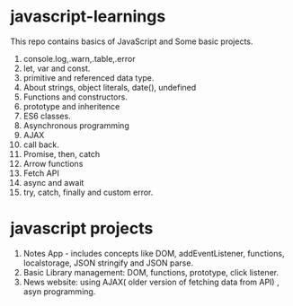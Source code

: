 # javascript-learnings
This repo contains basics of JavaScript and Some basic projects.
1. console.log,.warn,.table,.error
2. let, var and const.
3. primitive and referenced data type.
4. About strings, object literals, date(), undefined
5. Functions and constructors.
6. prototype and inheritence
7. ES6 classes.
8. Asynchronous programming
9. AJAX
10. call back.
11. Promise, then, catch
12. Arrow functions
13. Fetch API
14. async and await
15. try, catch, finally and custom error.

# javascript projects
1. Notes App - includes concepts like DOM, addEventListener, functions, localstorage, JSON stringify and JSON parse.
2. Basic Library management: DOM, functions, prototype, click listener.
3. News website: using AJAX( older version of fetching data from API) , asyn programming.
